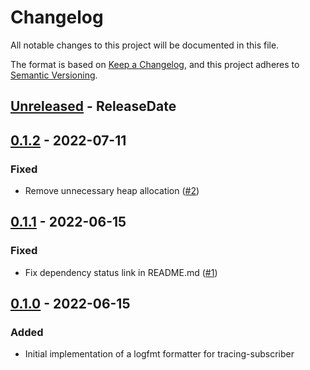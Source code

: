 <!-- markdownlint-disable blanks-around-headings blanks-around-lists no-duplicate-heading -->

# Changelog

All notable changes to this project will be documented in this file.

The format is based on [Keep a Changelog](https://keepachangelog.com/en/1.0.0/),
and this project adheres to [Semantic Versioning](https://semver.org/spec/v2.0.0.html).

<!-- next-header -->
## [Unreleased] - ReleaseDate
## [0.1.2] - 2022-07-11
### Fixed
- Remove unnecessary heap allocation ([#2](https://github.com/EmbarkStudios/tracing-logfmt/pull/2))

## [0.1.1] - 2022-06-15
### Fixed
- Fix dependency status link in README.md ([#1](https://github.com/EmbarkStudios/tracing-logfmt/pull/1))

## [0.1.0] - 2022-06-15
### Added
- Initial implementation of a logfmt formatter for tracing-subscriber

<!-- next-url -->
[Unreleased]: https://github.com/EmbarkStudios/tracing-logfmt/compare/0.1.2...HEAD
[0.1.2]: https://github.com/EmbarkStudios/tracing-logfmt/compare/0.1.1...0.1.2
[0.1.1]: https://github.com/EmbarkStudios/tracing-logfmt/compare/0.1.0...0.1.1
[0.1.0]: https://github.com/EmbarkStudios/tracing-logfmt/releases/tag/0.1.0
